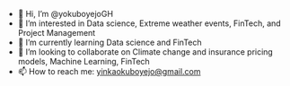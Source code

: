 - 👋 Hi, I’m @yokuboyejoGH
- 👀 I’m interested in Data science, Extreme weather events, FinTech, and Project Management
- 🌱 I’m currently learning Data science and FinTech
- 💞️ I’m looking to collaborate on Climate change and insurance pricing models, Machine Learning, FinTech
- 📫 How to reach me: yinkaokuboyejo@gmail.com

<!---
yokuboyejoGH/yokuboyejoGH is a ✨ special ✨ repository because its `README.md` (this file) appears on your GitHub profile.
You can click the Preview link to take a look at your changes.
--->
